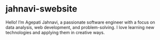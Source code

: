 # jahnavi-swebsite
Hello! I’m Agepati Jahnavi, a passionate software engineer with a focus on data analysis, web development, and problem-solving. I love learning new technologies and applying them in creative ways.
